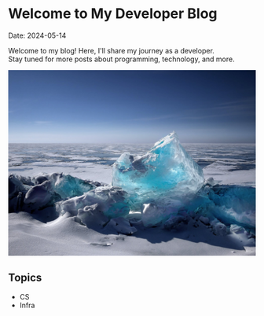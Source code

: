 # Welcome to My Developer Blog

Date: 2024-05-14

Welcome to my blog! Here, I'll share my journey as a developer.  
Stay tuned for more posts about programming, technology, and more.

![Welcome](/images/welcome.jpeg)
<!-- ![Welcome](/Users/hyunjoon/Projects/Personal/sunghj1118.github.io/images/welcome.jpeg) -->


## Topics
- CS
- Infra
